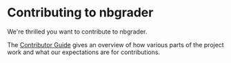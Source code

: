 # Contributing to nbgrader

We're thrilled you want to contribute to nbgrader.

The [Contributor Guide](https://nbgrader.readthedocs.org/en/latest/contributor_guide/index.html)
gives an overview of how various parts of the project work and what our
expectations are for contributions.
